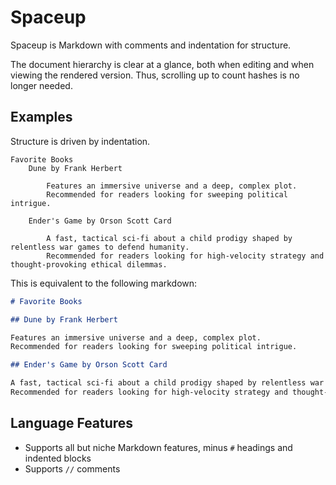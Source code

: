 # Spaceup

Spaceup is Markdown with comments and indentation for structure.

The document hierarchy is clear at a glance, both when editing and when viewing the rendered version.
Thus, scrolling up to count hashes is no longer needed.

## Examples

Structure is driven by indentation.

```
Favorite Books
	Dune by Frank Herbert
	    
		Features an immersive universe and a deep, complex plot.
		Recommended for readers looking for sweeping political intrigue.
		
	Ender's Game by Orson Scott Card
		
		A fast, tactical sci-fi about a child prodigy shaped by relentless war games to defend humanity.
		Recommended for readers looking for high-velocity strategy and thought-provoking ethical dilemmas.

```

This is equivalent to the following markdown:

```markdown
# Favorite Books

## Dune by Frank Herbert

Features an immersive universe and a deep, complex plot.
Recommended for readers looking for sweeping political intrigue.

## Ender's Game by Orson Scott Card

A fast, tactical sci-fi about a child prodigy shaped by relentless war games to defend humanity.
Recommended for readers looking for high-velocity strategy and thought-provoking ethical dilemmas.
```

## Language Features

- Supports all but niche Markdown features, minus `#` headings and indented blocks
- Supports `//` comments